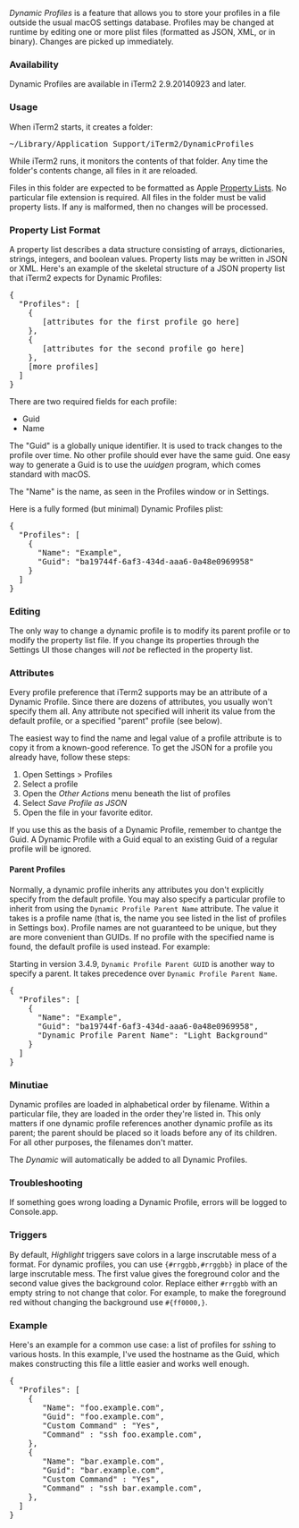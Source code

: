 *Dynamic Profiles* is a feature that allows you to store your profiles in a file outside the usual macOS settings database. Profiles may be changed at runtime by editing one or more plist files (formatted as JSON, XML, or in binary). Changes are picked up immediately.

### Availability

Dynamic Profiles are available in iTerm2 2.9.20140923 and later.

### Usage

When iTerm2 starts, it creates a folder:
<pre>
~/Library/Application Support/iTerm2/DynamicProfiles
</pre>

While iTerm2 runs, it monitors the contents of that folder. Any time the folder's contents change, all files in it are reloaded.

Files in this folder are expected to be formatted as Apple <a href="https://en.wikipedia.org/wiki/Property_list">Property Lists</a>. No particular file extension is required. All files in the folder must be valid property lists. If any is malformed, then no changes will be processed.

### Property List Format

A property list describes a data structure consisting of arrays, dictionaries, strings, integers, and boolean values. Property lists may be written in JSON or XML. Here's an example of the skeletal structure of a JSON property list that iTerm2 expects for Dynamic Profiles:

<pre>
{
  "Profiles": [
    {
       [attributes for the first profile go here]
    },
    {
       [attributes for the second profile go here]
    },
    [more profiles]
  ]
}
</pre>

There are two required fields for each profile:

  * Guid
  * Name

The "Guid" is a globally unique identifier. It is used to track changes to the profile over time. No other profile should ever have the same guid. One easy way to generate a Guid is to use the *uuidgen* program, which comes standard with macOS.

The "Name" is the name, as seen in the Profiles window or in Settings.

Here is a fully formed (but minimal) Dynamic Profiles plist:

<pre>
{
  "Profiles": [
    {
      "Name": "Example",
      "Guid": "ba19744f-6af3-434d-aaa6-0a48e0969958"
    }
  ]
}
</pre>

### Editing

The only way to change a dynamic profile is to modify its parent profile or to modify the property list file. If you change its properties through the Settings UI those changes will *not* be reflected in the property list.

### Attributes

Every profile preference that iTerm2 supports may be an attribute of a Dynamic Profile. Since there are dozens of attributes, you usually won't specify them all. Any attribute not specified will inherit its value from the default profile, or a specified "parent" profile (see below).

The easiest way to find the name and legal value of a profile attribute is to copy it from a known-good reference. To get the JSON for a profile you already have, follow these steps:

  1. Open Settings &gt; Profiles
  2. Select a profile
  3. Open the *Other Actions* menu beneath the list of profiles
  4. Select *Save Profile as JSON*
  5. Open the file in your favorite editor.

If you use this as the basis of a Dynamic Profile, remember to chantge the Guid. A Dynamic Profile with a Guid equal to an existing Guid of a regular profile will be ignored.

#### Parent Profiles

Normally, a dynamic profile inherits any attributes you don't explicitly specify from the default profile. You may also specify a particular profile to inherit from using the `Dynamic Profile Parent Name` attribute. The value it takes is a profile name (that is, the name you see listed in the list of profiles in Settings box). Profile names are not guaranteed to be unique, but they are more convenient than GUIDs. If no profile with the specified name is found, the default profile is used instead. For example:

Starting in version 3.4.9, `Dynamic Profile Parent GUID` is another way to specify a parent. It takes precedence over `Dynamic Profile Parent Name`.

<pre>
{
  "Profiles": [
    {
      "Name": "Example",
      "Guid": "ba19744f-6af3-434d-aaa6-0a48e0969958",
      "Dynamic Profile Parent Name": "Light Background"
    }
  ]
}
</pre>

### Minutiae

Dynamic profiles are loaded in alphabetical order by filename. Within a particular file, they are loaded in the order they're listed in. This only matters if one dynamic profile references another dynamic profile as its parent; the parent should be placed so it loads before any of its children. For all other purposes, the filenames don't matter.

The *Dynamic* will automatically be added to all Dynamic Profiles.

### Troubleshooting

If something goes wrong loading a Dynamic Profile, errors will be logged to Console.app.

### Triggers

By default, *Highlight* triggers save colors in a large inscrutable mess of a format. For dynamic profiles, you can use `{#rrggbb,#rrggbb}` in place of the large inscrutable mess. The first value gives the foreground color and the second value gives the background color. Replace either `#rrggbb` with an empty string to not change that color. For example, to make the foreground red without changing the background use `#{ff0000,}`.

### Example

Here's an example for a common use case: a list of profiles for *ssh*ing to various hosts. In this example, I've used the hostname as the Guid, which makes constructing this file a little easier and works well enough.

<pre>
{
  "Profiles": [
    {
       "Name": "foo.example.com",
       "Guid": "foo.example.com",
       "Custom Command" : "Yes",
       "Command" : "ssh foo.example.com",
    },
    {
       "Name": "bar.example.com",
       "Guid": "bar.example.com",
       "Custom Command" : "Yes",
       "Command" : "ssh bar.example.com",
    },
  ]
}
</pre>


